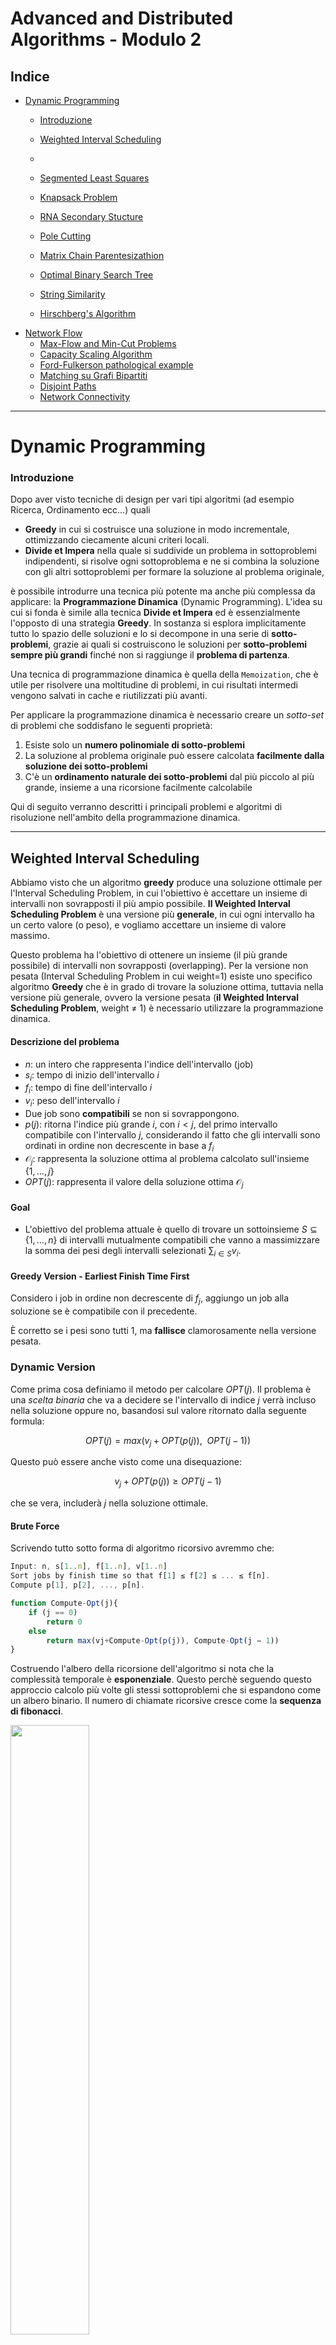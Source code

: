 # Advanced and Distributed Algorithms - Modulo 2

## Indice

- [Dynamic Programming](#Dynamic-Programming)
  - [Introduzione](#introduzione)
  - [Weighted Interval Scheduling](#Weighted-Interval-Scheduling)

  -
  - [Segmented Least Squares](#Segmented-Least-Squares)
  - [Knapsack Problem](#Knapsack-Problem)
  - [RNA Secondary Stucture](#RNA-Secondary-Stucture)
  - [Pole Cutting](#Pole-Cutting)
  - [Matrix Chain Parentesizathion](#Matrix-Chain-Parentesizathion)
  - [Optimal Binary Search Tree](#Optimal-Binary-Search-Tree)
  - [String Similarity](#String-Similarity)
  - [Hirschberg's Algorithm](#Hirschbergs-Algorithm)
- [Network Flow](#Network-Flow)
  - [Max-Flow and Min-Cut Problems](#Max-Flow-and-Min-Cut-Problems)
  - [Capacity Scaling Algorithm](#Capacity-Scaling-Algorithm)
  - [Ford-Fulkerson pathological example](#Ford-Fulkerson-pathological-example)
  - [Matching su Grafi Bipartiti](#Matching-su-Grafi-Bipartiti)
  - [Disjoint Paths](#Disjoint-Paths)
  - [Network Connectivity](#Network-Connectivity)


<hr>

# Dynamic Programming

### Introduzione
Dopo aver visto tecniche di design per vari tipi algoritmi (ad esempio Ricerca, Ordinamento ecc...) quali 
- **Greedy** in cui si costruisce una soluzione in modo incrementale, ottimizzando ciecamente alcuni criteri locali.
- **Divide et Impera** nella quale si suddivide un problema in sottoproblemi indipendenti, si risolve ogni sottoproblema e ne si combina la soluzione con gli altri sottoproblemi per formare la soluzione al problema originale,

è possibile introdurre una tecnica più potente ma anche più complessa da applicare: la **Programmazione Dinamica** (Dynamic Programming). L'idea su cui si fonda è simile alla tecnica **Divide et Impera** ed è essenzialmente l'opposto di una strategia **Greedy**. In sostanza si esplora implicitamente tutto lo spazio delle soluzioni e lo si decompone 
in una serie di **sotto-problemi**, grazie ai quali si costruiscono le soluzioni per **sotto-problemi sempre più grandi** finché non si raggiunge il **problema di partenza**.

Una tecnica di programmazione dinamica è quella della `Memoization`, che è utile per risolvere una moltitudine di problemi, in cui risultati intermedi vengono salvati in cache e riutilizzati più avanti.

Per applicare la programmazione dinamica è necessario creare un *sotto-set* di problemi che soddisfano le seguenti proprietà:
1. Esiste solo un **numero polinomiale di sotto-problemi**
2. La soluzione al problema originale può essere calcolata **facilmente dalla soluzione dei sotto-problemi**
3. C'è un **ordinamento naturale dei sotto-problemi** dal più piccolo al più grande, insieme a una ricorsione facilmente calcolabile

Qui di seguito verranno descritti i principali problemi e algoritmi di risoluzione nell'ambito della programmazione dinamica.

<hr>

## Weighted Interval Scheduling

Abbiamo visto che un algoritmo **greedy** produce una soluzione ottimale per l'Interval Scheduling Problem, in cui l'obiettivo è accettare un insieme di intervalli non sovrapposti il più ampio possibile. **Il Weighted Interval Scheduling Problem** è una versione più **generale**, in cui ogni intervallo ha un certo valore (o peso), e vogliamo accettare un insieme di valore massimo.

Questo problema ha l'obiettivo di ottenere un insieme (il più grande possibile) di intervalli non sovrapposti (overlapping). Per la versione non pesata (Interval Scheduling Problem in cui weight=1) esiste uno specifico algoritmo **Greedy** che è in grado di trovare la soluzione ottima, tuttavia nella versione più generale, ovvero la versione pesata (**il Weighted Interval Scheduling Problem**, weight $\neq$ 1) è necessario utilizzare la programmazione dinamica.

#### **Descrizione del problema**
- $n$: un intero che rappresenta l'indice dell'intervallo (job)
- $s_i$: tempo di inizio dell'intervallo $i$
- $f_i$: tempo di fine dell'intervallo $i$
- $v_i$: peso dell'intervallo $i$
- Due job sono **compatibili** se non si sovrappongono.
- $p(j)$: ritorna l'indice più grande $i$, con $i < j$, del primo intervallo compatibile con l'intervallo $j$, considerando il fatto che gli intervalli sono ordinati in ordine non decrescente in base a $f_i$
- $\mathcal{O}_j$: rappresenta la soluzione ottima al problema calcolato sull'insieme $\{1, \ldots, j\}$
- $OPT(j)$: rappresenta il valore della soluzione ottima $\mathcal{O}_j$

#### **Goal**
- L'obiettivo del problema attuale è quello di trovare un sottoinsieme $S \subseteq \{1, \ldots, n\}$ di intervalli mutualmente compatibili che vanno a massimizzare la somma dei pesi degli intervalli selezionati $\sum_{i \in S} v_i$.

#### Greedy Version - Earliest Finish Time First
Considero i job in ordine non decrescente di $f_j$, aggiungo un job alla soluzione se è compatibile con il precedente.

È corretto se i pesi sono tutti 1, ma **fallisce** clamorosamente nella versione pesata.

### Dynamic Version

Come prima cosa definiamo il metodo per calcolare $OPT(j)$. Il problema è una _scelta binaria_ che va a decidere se l'intervallo di indice $j$ verrà incluso nella soluzione oppure no, basandosi sul valore ritornato dalla seguente formula:

$$
OPT(j) = max(v_j + OPT(p(j)), \ \ OPT(j-1))
$$

Questo può essere anche visto come una disequazione:

$$
v_j + OPT(p(j)) \geq OPT(j-1)
$$

che se vera, includerà $j$ nella soluzione ottimale.

#### **Brute Force**
Scrivendo tutto sotto forma di algoritmo ricorsivo avremmo che:
```javascript
Input: n, s[1..n], f[1..n], v[1..n]
Sort jobs by finish time so that f[1] ≤ f[2] ≤ ... ≤ f[n]. 
Compute p[1], p[2], ..., p[n].

function Compute-Opt(j){
    if (j == 0)
        return 0
    else
        return max(vj+Compute-Opt(p(j)), Compute-Opt(j − 1))
}
```
Costruendo l'albero della ricorsione dell'algoritmo si nota che la complessità temporale è **esponenziale**. Questo perchè seguendo questo approccio calcolo più volte gli stessi sottoproblemi che si espandono come un albero binario. Il numero di chiamate ricorsive cresce come la **sequenza di fibonacci**.

<img src="./imgs/opt_recursion_tree.png" width="50%"/>

Una soluzione è quella di utilizzare la tecnica della **Memoization** che evita di ricalcolare $OPT$ per gli indici già calcolati precedentemente, rendendo così il costo temporale uguale ad $O(n)$.

#### Memoization

```pseudocode
Input: n, s[1..n], f[1..n], v[1..n]
Sort jobs by finish time so that f[1] ≤ f[2] ≤ ... ≤ f[n]. 
Compute p[1], p[2], ..., p[n].

for j = 1 to n 
	M[j] ← empty.
M[0] ← 0.

M-Compute-Opt(j)
  if M[j] is empty
  	M[j] ← max(v[j] + M-Compute-Opt(p[j]), M-Compute-Opt(j – 1)) 
  return M[j]
```

Costruisco una matrice dove salvo i risultati dei sottoproblemi. Quando devo accedere ad un sottoproblema prima di ricalcolarlo controllo se è presente nella matrice.

Costo computazionale = $O(n\log{n})$:

- Sort: $O(n\log{n})$
- Computazione di p[i]: $O(n\log{n})$
- M-Compute-Opt( j ): $O(1)$ ogni iterazione, al massimo $2n$ ricorsioni = $O(n)$

Se i job sono già ordinati = $O(n)$

Oltre al valore della soluzione ottimale probabilmente vorremmo sapere anche quali sono gli intervalli che la compongono, e intuitivamente verrebbe da creare un array aggiuntivo in cui verranno aggiunti gli indici degli intervalli ottenuti con `M-Compute-Opt`. Tuttavia questo aggiungerebbe una complessità temporale di $O(n)$ peggiorando notevolmente le prestazioni. Un'alternativa è quella di recuperare le soluzioni dai valori salvati nell'array `M` dopo che la soluzione ottimale è stata calcolata. Per farlo possiamo sfruttare la formula vista in precedenza $v_j + OPT(p(j)) \geq OPT(j-1)$, che ci permette di rintracciare gli intervalli della soluzione ottima.

## Finding a solution

```pseudocode
Find-Solution(j)
  if j = 0
  	return ∅
  else if (v[j] + M[p[j]] > M[j–1])
  	return { j } ∪ Find-Solution(p[j]) 
  else
  	return Find-Solution(j–1)
```

Numero di chiamate ricorsive $\leq n = O(n)$ 

## Bottom-Up

```pseudocode
Sort jobs by finish time so that f1 ≤ f2 ≤ ... ≤ fn. 
Compute p(1), p(2), ..., p(n).

M[0] ← 0
for j = 1 TO n
	M[j] ← max { vj + M[p(j)], M[j–1] }
```

## Riepilogo

- $OPT[j] = max\{ v_j + OPT[p_j], OPT[j-1] \}$
- per ogni j scelgo se prenderlo o meno
- alcuni sottoproblemi vengono scartati (quelli che si sovrappongono al j scelto)
- per ogni scelta ho due possibilità **TEMPO =** $O(n \log n)$
- lo spazio è un vettore di $OPT[j]$ **SPAZIO =** $O(n)$
- per ricostruire la soluzione uso un vettore dove per ogni $j$ ho un valore booleano che indica se il job fa parte della soluzione **SPAZIO_S =** $O(n)$

<hr>
#### ARRIVATO QUI A LEGGERTE

# Segmented Least Squares

### Least Squares

Data una lista di punti nel piano $(x_1, y_1), ..., (x_n, y_n)$, trovare una retta $y=ax+b$ che minimizza l'errore quadrato medio.

## Segmented Least Squares

Data una lista di punti nel piano $(x_1, y_1), ..., (x_n, y_n)$, trovare una sequenza di segmenti che minimizzano $f(x)$.

$f(x)$ deve bilanciare accuratezza (errore quadrato medio) e numero di segmenti.

$f(x)= E + cL$

- E = somma della somma degli errori quadrati medi

- c = costante $\gt0$

- L = numero di segmenti

## Dynamic version

$e(i,j)$ = somma degli errori quadrati per i punti $p_i, p_{i+1},..., p_j$
```math
OPT(j) = \begin{cases} 
0 & \mbox{if } j = 0 \\
min_{1 \leq i \leq j}\{ e(i,j) + c + OPT(i-1)\} & \mbox{otherwise}
\end{cases}
```

```pseudocode
for j = 1 to n 
	for i = 1 to j
		Compute the least squares e(i, j) for the segment pi, pi+1, ..., pj
		
M[0] ← 0
for j = 1 to n
	M [ j ] ← min (1 ≤ i ≤ j) { eij + c + M [i – 1] }
return M[n]
```

Costo computazionale = $O(n^3)$ time, $O(n^2)$ space.

Il collo di bottiglia è la computazione di $e(i, j)$. $O(n^2)$ per punto per $O(n)$ punti.

Può essere migliorato in  $O(n^2)$ time, $O(n)$ space grazie ad alcune precomputazioni.

## Riepilogo

- trovare il numero di segmenti su un piano cartesiamo per minimizzare i quadrati degli errori
- $OPT[j] = min_{1 \le i \le j } \{ OPT[i-1] + e(i,j) + c \}$
  - $c$: il costo da pagare per ogni segmento
  - $e$: il costo degli errori
- risolvo n problemi **SPAZIO =** $O(n)$
- per ogni problema ho n scelte ( $O(n^2)$ ) ma per computare $e(i,j)$ **TEMPO =** $O(n^3)$
- per ricostruire la soluzione salvo un vettore dove $S[j] = min_i$ **SPAZIO_S** = $O(n)$

---

# Knapsack Problem

Dati uno zaino di capacità W e una lista di oggetti $i$ con peso $w_i$ e valore $v_i$.

**Goal:** Trovare l'insieme di $i$ con peso $\leq W$ e valore massimo.

Posso cercare algoritmi greedy, (by value, by weight, by ratio $v_i/w_i$) ma nessuno di questi è ottimo.

## Dynamic Version

Non posso usare una funzione $OPT(j)$ perchè senza sapere quali altri oggetti ho nello zaino non so se posso prendere $j$.

$OPT(j, w)$ = miglior soluzione nel subset di oggetti da 1 a $j$ con peso massimo $w$.
```math
OPT(j, w) = \begin{cases} 
0 & \mbox{if } j = 0 \\
OPT(j-1, w) & \mbox{if } w_j \gt w \\
max\{OPT(j-1, w), v_j + OPT(j-1, w-w_j)\} & \mbox{otherwise}
\end{cases}
```


## Bottom-Up

```pseudocode
for w = 0 to W 
	M[0, w] ← 0
	
for j = 1 to n
	for w = 1 to W
		if(wj>w) 
			M[j,w]←M[j–1,w]
		else 
			M[j, w] ← max { M [j – 1, w], vj + M [j – 1, w – wj] }
return M[n,W]
```

Complessità computazionale = $\Theta(nW)$ space e $\Theta(nW)$ time

- $O(1)$ per ogni elemento inserito nella tabella
- $\Theta(nW)$ elementi della tabella
- Dopo aver computato il valore ottimo, per trovare la soluzione completa: prendo $i$ in $OPT(i, w)$ iff $M[i, w] \gt M[i-1, w]$ 

## Osservazioni

Dimensione dell'input non polinomiale, pseudopolinomiale, perchè dipende da due variabili. 

La versione del problema con decisione è NP-Completo

Esiste un algoritmo che trova una soluzione in tempo polinomiale entro l'1% di quella ottima.

## Riepilogo

- scegliere gli oggetti da mettere nello zaino per massimizzare il valore, non superando il peso massimo.
- $OPT[i,w] = max\{ v_i + OPT[i-1, w-w_i], OPT[i-1,w] \}$
- scelgo se prendere o meno l'oggetto $i$
- ho bisogno di una matrice $n \times z$ ($z$ è la capacità dello zaino). problema pseudopolinomiale perchè varia in base a $z$ **SPAZIO =** $O(nz)$
- per riempire una cella devo solo controllare due valori **TEMPO =** $O(nz)$
- per costruire una soluzione ho una matrice dove per ogni $S[i,j]$ ho un booleano che indica se appartiene alla soluzione **SPAZIO_S =** $O(n^2)$ **TEMPO_S =** $O(n+z)$
- in questo problema la matrice può essere costruita per righe o per colonne
- per trovare $(i,w)$ leggo solo da una riga, per costrure la riga $i$ ho solo bisogno della riga $i-1$, la soluzione è in $S[n,z]$. Posso quindi trovare una soluzione utilizzando una matrice con sole due righe **SPAZIO =** $O(z)$ ma cosí non posso ricostruire la soluzione.

---

# RNA Secondary Stucture

**RNA:** stringa $b_0b_1...b_n$ su alfabeto {A, C, G, U}

**Secondary Structure:** set di coppie $S = \{(b_i,b_j)\}$ che soddisfa le seguenti proprietà:

- Ogni coppia è del tipo **A-U, U-A, C-G** o **G-C**
- se $(b_i,b_j)\in S \implies i \lt j-4$  (no sharp turns)
- se $(b_i,b_j)$ e $(b_k, b_l) \in S$ allora **NON** può essere $i < k < j < l$  (non crossing)

**Goal:** Data una molecola di RNA trovare una struttura secondaria che massimizza il numero di coppie.

## Dynamic Version

$OPT(i,j)$ = massimo numero di coppie nella sottostringa $b_ib_{i+1}...b_j$

distinguo 3 diversi casi:

1. if $i \ge j -4$: 

   $OPT(i,j) = 0$

2. $b_j$ non viene accoppiata:

   $OPT(i,j) = OPT(i,j-1)$

3. $b_j$ si accoppia con $b_t$ per una qualche $i \le t \lt j -4$:

   $OPT(i,j) = 1 + max_t\{OPT(i, t-1) + OPT(t+1, j-1)\}$

```pseudocode
for k = 5 to n – 1 
	for i = 1 to n – k
		j← i+k
		Compute M[i, j] using formula
return M[1,n]
```

Risolvere prima i sottoproblemi più piccoli.

Costo computazionale: $O(n^3)$ time e $O(n^2)$ space

## Riepilogo

- trovare il modo di accoppiare le basi di RNA con delle regole
- $OPT[i,j] = max\{ max_{i \le t \le j-5} \{ 1 + OPT[i, t-1] + OPT[t+1, j] \}, OPT[i, j-1] \}$
- spazio = matrice riempita per diagonali **SPAZIO =** $O(n^2)$
- per calcolare ogni OPT pago n **TEMPO =** $O(n^3)$
- per costruire una soluzione mi serve una matrice dove $S[i,j] = max_t$ **SPAZIO_S =** $O(n^2)$

---

# Pole Cutting

Pole di lunghezza n. Può essere tagiato in più parti di lunghezza intera. Poles di lunghezza $i$ vengono venduti al prezzo $p(i)$.

**Goal:** Trovare il maggior possibile guadagno tramite il taglio del pole.

possiamo tagliare il pole il $2^{n-1}$ modi diversi

## Recursive Top-Down

Considero la soluzione per input $n$ :	$n = i_1 + i_2 + ... i_k$ 	per qualche k

Ma allora 	$n - i_1 = i_2 + ... + i_k$ 	è una soluzione ottima per input $n - i_1$.

Posso quindi calcolare il massimo guadagno $r_n = max\{p_n, r_1 + r_{n-1}, r_2 + r_{n-2}, ..., r_{n-1} + r_1\}$.	$p_n$ è il guadagno del pole intero, senza tagli. 

```math
r_n = max_{1 \le i \le n}(p_i + r_{n-i})
```

```pseudocode
Cut-Pole(p, n) {
  if n = 0 then
    return 0 
  q ← −∞
  for i = 1 . . . n do
    q ← max{q, p[i] + Cut-Pole(p, n − i)}
  return q
}
```

Costo computazionale: $O(n2^n)$

- $2^i$ chiamate ricorsive
- $O(n)$ per ogni chiamata

## Memoization Top-Down

```pseudocode
Let r[0...n] be a new array
for i = 0 . . . n do
		r[i] ← −∞
return Memoized-Cut-Pole-Aux(p,n,r)

Memoized-Cut-Pole-Aux(p,n,r){
  if r[n] ≥ 0 then 
  	return r[n]
  if n = 0 then 
  	q←0
  else
  	q ← −∞
  	for i = 1 . . . n do
  		q ← max{q, p[i] + Memoized-Cut-Pole-Aux(p, n − i,r)} 
  r[n] ← q
  return q
}
```

## Bottom-Up

```pseudocode
Let r[0...n] be a new array
r[0] ← 0
for j = 1 . . . n do
	q ← −∞
	for i = 1 . . . j do
		q ← max{q, p[i] + r[j − i]} 
	r[j] ← q
return r[n]
```

Costo computazionale = $O(n^2)$

## Riepilogo

- massimizzare il reward in base ai tagli
- $OPT[j] - max_{i \le l \le j} \{ OPT[j-l] + p_l \}$
- devo calcolare OPT per ogni n, per ognuno pago n **TEMPO =** $O(n^2)$
- salvo i dati in un vettore che contiene OPT dei vari segmenti **SPAZIO =** $O(n)$
- per ricostruire la soluzione uso un vettore dove $S[j] = max_l$ **SPAZIO_S =** $O(n)$

---

# Matrix Chain Parentesizathion

moltiplicazione tra 2 matrici $(p \times r)(r \times q) = (p \times q)$ . $i,j =$ riga $i$ x colonna $j$ = $O(n^3)$ time

**Goal:** data una sequenza di matrici, trovare il modo migliore di parentesizzarla per calcolare la moltiplicazione tra tutte le matrici con meno moltiplicazioni scalari possibili. 

### Quante possibili parentesizzazioni?

```math
P(n) =
\begin{cases} 
1 & \mbox{if }n = 0 \\
\sum_{k=1}^{n-1}P(k)P(n-k) & \mbox{otherwise}
\end{cases}
```

Ovvero $\Omega(2^n)$

### Optimal Substructure

Un problema P si dice in sottostruttura ottima se una soluzione ottima di P contiene soluzioni ottime dei sottoproblemi di P.

MCP è un problema in sottostruttura ottima.

## Recursive

- $m[i,j]$ = minimo numero di moltiplicazioni scalari per computare la moltiplicazione $A_i \times A_{i+1} \times ... \times A_j$

- $m[i,i] = 0$ se i = j

- se $i \lt j$ e nella soluzione ottimale c'è la moltiplicazione $A_{ik} \times A_{(k+1) j}$ per qualche j allora $m[i,j] = m[i,k] + m[k+1,j] + p_{i-1} p_k p_j$
  - $p_{i-1} p_k p_j$ è il costo della moltiplicazione di $A_{ik} \times A_{(k+1)j}$

```math
m[i,j] = 
\begin{cases}
0 & \mbox{if } i = j \\
min_{i \le k \lt j} \{ m[i,k] + m[k+1, j] + p_{i-1} p_k p_j\} & \mbox{if } i \lt j
\end{cases}
```

Se implementassimo questa formula direttamente il costo computazionale diventerebbe esponenziale

## Bottom-Up

```pseudocode
matrix Ai has dimensions p(i−1) × p(i)

Let m[1...n,1...n] be a new array
for i ← 1 . . . n do
	m[i,i] ← 0
for l ← 2...n do {chain length}
	for i ← 1 . . . n − l + 1 do {left position} 
		j ← i + l − 1 {right position}
		m[i,j] ← ∞
		for k ← i . . . j − 1 do
			m[i,j] ← min{m[i,j],m[i,k]+m[k +1,j]+pi−1pkpj} 
return m
```

Meno di $n^2$ sottoproblemi, ognuno costa $O(n)$: l'algoritmo intero costa $O(n^3)$

Troviamo la soluzione in $m[0,n]$

Per conosccere la parentesizzazione dobbiamo modificare l'algoritmo e portarci dietro le coppie che decidiamo di moltiplicare

![matrixmultiplication](./imgs/matrixmultiplication.png)

Possiamo poi utilizzare s per risalire alla soluzione

```pseudocode
Print-Optimal-Parens(s, i, j)
	if i = j then
		print “Ai”
	else
		print “(”
		Print-Optimal-Parens(s, i, s [i , j]) 
		Print-Optimal-Parens(s, s[i , j] + 1, j) 
		print “)”
```

## Riepilogo

- minimizzare i prodotti scalari con parentesizzazione

- $m[i,j] = min_{i \le k \lt j} \{ m[i,k] + m[k+1, j] + p_{i-1} p_k p_j\}$

- spazio necessario:

  ho bisogno di una matrice (triangolare superiore) per ricordrmi i valori calcolati precedentemente, riempita per diagonali.

- spazio matrice $n \times n$ **SPAZIO =** $O(n^2)$

- per ogni cella pago n **TEMPO =** $O(n^3)$

- per ricorstruire la soluzione **SPAZIO_S** = $O(n^2)$

  uso una matrice dove segno quale k per ogni $(i,j)$ ha dato il risultato migliore

---

# Optimal Binary Search Tree

**BST:** 

- ogni nodo ha una chiave 

- la chiave di un nodo interno **u** è maggiore di tutte le chiavi del suo sottoalbero di sinistra e maggiore di tutte le chiavi del suo sottoalbero di destra

  

- il **livello** di un nodo **u** in un albero **T**, $level_T (u)$, è il numero di archi dalla radice di T fino al nodo **u**

- la **profondità** di **T** è il suo livello massimo

- la **ricerca** di un nodo u ha un costo proporzionale a $1 + level_T(u)$

un BST **bilanciato** con n elementi ha profondità $O(\log n)$. Questo è buono se assumiamo che i nodi vengano cercato con probabilità uguali. Se non è cosí vogliamo rendere i nodi più cercati più facili da trovare.

**Goal:** Vogliamo costruire un BST, conoscendo le frequenze con cui i nodi vengono cercati, che minimizza il costo medio di ricerca.

## Optimal BST Problem

input: 

- un set $S$ di n interi
- un array $W$ con n elementi che contiene interi positivi ($W[i]$ = frequenza di $i$)
- $a$, $b$ interi tali che $1 \le a \le b \le n$

Output:

- un BST su $S$ con **avgCost** il più piccolo possibile

```math
avgCost(T) = \sum_{i = a}^{b} W[i] * cost_T(i)
```

- $cost_T(i)$ = numero di nodi da controllare per trovare $i$ in T

## Costruzione dell'algoritmo

### 1. Trovare tutte le opzioni per la prima scelta

Scegliamo una root **r**, il suo sottoalbero di sinistra sarà un BST $T_1$ su $S_1 = \{a ... r-1 \}$  e quello di destra un BST $T_2$ su $S_2 = \{ r+1 ... b \}$

### 2. Data la prima scelta, trovare la soluzione migliore

Per trovare la soluzione migliore per T dobbiamo scegliere le soluzioni migliori per $T_1$ e $T_2$

```math
avgCost(T) = \sum_{i=a}^{b} W[i] * cost_T(i) 
= \left( \sum_{i=a}^{b} W[i] \right) + avgCost(T_1) + avgCost(T_2)
```

$optAvg(a,b)$

- 0 se $a \gt b$
- min BST su $\{a .. b\}$ altrimenti

$optAvg(a,b | r)$ è la soluzione ottima dato $r$ come radice.

```math
optAvg(a,b | r ) = \left( \sum_{i=a}^{b} W[i] \right) +optAvg(a,r-1) + optAvg(r+1, b)
```


### 3. Prendere la prima scelta che porta alla soluzione migliore 

```math
optAvg(a,b) = 
\begin{cases}
0 & \mbox{if } a\gt b \\
\left( \sum_{i=a}^{b} W[i] \right) + min_{r=a}^b \{ optAvg(a,r-1) + optAvg(r+1, b) \} & \mbox{otherwise}
\end{cases}
```

## Riepilogo

- Costruire un albero di ricerca massimizzando la velocità di ricerca in base alla probabilità
- $OPT[i,j] - min_{i \le r \le j} \{ OPT[i, r-1] + OPT[r+1, j] + w[i,j] \}$
- $r$ è la radice sei sottoalberi creati ricorsivmente
- spazio = matrice n x n **SPAZIO =** $O(n^2)$
- per ogni operazione pagno n **TEMPO =** $O(n^3)$
- per ricostruire la soluzione uso un'altra matrice dove $S[i,j] = min_r$ **SPAZIO_S =** $O(n^2)$

# String Similarity

Operazioni:

- **mismatch:** cambio una lettera in un'altra. Penalità $\alpha_{pq}$ (passare dalla lettera $p$ alla lettera $q$, $\alpha_{pp} = 0$)
- **gap:** aggiungo o rimuovo una lettera. Penalità $\delta$

Costo totale = somma delle penalità

Date due stringhe $x_1x_2...x_m$ e $y_1y_2...y_n$ un **allineamento** è una set di coppie ordinate $x_i - y_i$ tale che ogni lettera compaia in una sola coppia e non ci siano incroci ($x_i-y_j$ e $x_{i'}-y_{j'}$ si incrociano se $i \lt i'$ e $j > j'$)

Il costo dell'allineamento è dato dalla somma dei costi dei mismatch e dei costi dei gap

```math
cost(M) = \sum_{(x_i,y_j) \in M} \alpha_{x_j y_j} + \sum_{i:x_i unmatched} \delta + \sum_{j:y_j unmatched} \delta
```

**Goal:** Date due stringhe, trovare l'allineamento di costo minimo.

 ## Stuttura del Problema

$OPT(i,j)$ = costo minimo dell'allineamento delle stringhe $x_1x_2...x_i$ e $y_1y_2...y_j$

- aggiungo $x_i-y_j$ al match: 

  ​	pago $\alpha_{x_iy_j}$ + il costo $OPT(i-1,j-1)$

- lascio $x_i$ senza match:

  ​	pago $\delta$ + il costo di $OPT(i, j-1)$

- lascio $y_j$ senza match:

  ​	pago $\delta$ + il costo di $OPT(i-1, j)$ 

```math
OPT(i,j) = 
\begin{cases}
j\delta & \mbox{if } i = 0 \\
i\delta & \mbox{if } j = 0 \\
min
\begin{cases}
\alpha_{x_iy_j}+ OPT(i-1,j-1) \\
\delta + OPT(i, j-1)\\
\delta + OPT(i-1, j)
\end{cases}  & \mbox{otherwise}
\end{cases}
```

## Bottom-Up

```pseudocode
for i = 0 to m
	M[i, 0] ← i δ
for j = 0 to n
	M[0, j] ← j δ
	
for i = 1 to m
	for j = 1 to n
		M[i, j] ← min { 
			α(xi yj) + M[i – 1, j – 1],
 			δ + M [i – 1, j],
 			δ + M [i, j – 1] 
 		}
 		
RETURN M[m, n]
```

Costo computazionale = $\Theta(nm)$

## Riepilogo

- trovare il numero di operazioni da fare per allineare due sequenze
- $OPT[i,j] = min\{ \alpha_{ij} + OPT[i-1,j-1], \delta + OPT[i, j-1], \delta + OPT[i-1, j] \}$
- Ho bisogno di una matrice $i \times j$ **TEMPO =** $O(nm)$
- per ogni sottoproblema faccio solo un controllo. Posso anche utilizzare una matrice con sole due righe o sole due colonne **SPAZIO =** $O(nm)$
- per costrure la soluzione ho bisogno di una matrice dove salvo le operazioni fatte, posso risalire in diagonale. **SPAZIO_S =** $O(nm)$ **TEMPO_S =** $O(n+m)$

---

# Hirschberg's Algorithm

permette di risparmiare spazio nella costruzione della soluzione del problema Longest Common Subsequence

- serve una marice $n \times m$

  non si può calcolare la soluzione di LCS in meno di $n^{2-\epsilon}$ a meno che LCS non sia risolvibile in meno

**Teorema di Hirschberg:** esiste un algoritmo per ricostruire la soluzione di LCS in $O(nm)$ tempo e $O(n+m)$ spazio (basato su divide et impera)

risolvere LCS è come risolvere il cammino minimo su un grafo $n \times m$ da (0,0) a (n,m)

**Lemma:** $f(i,j) =$ shortest path from $(0,0)$ to $(i,j) = OPT(i,j)$

**Dimostrazione** per induzione

- caso base: $f(o,o) = OPT(0,0) = 0$

- ipotesi induttiva: assum vero per ogni $(i', j')$ con $i'+j' \lt i+j$

- l'ultimo arco nello shortest path verso $(i,j)$ è $(i-1, j-1)$, $(i, j-1)$ o $(i-1, j)$

- quindi 

  $f(i,j) = min\{ \alpha_{x_i y_j} + f(i-1, j-1), \delta + f(i-1, j), \delta +f(i, j-1)\} = $

  $= min\{ \alpha_{x_i y_j} + OPT(i-1, j-1), \delta + OPT(i-1, j), \delta + OPT(i, j-1)\} =$

  $= OPT(i,j)$

per calcolare lo shortest path da un $(i,j)$ a $(n,m)$ posso cambiare la direzione degli archi e calcolare lo shortest path da $(n,m)$ a tutti i vertici $(i,j)$

il costo per andare da $(0,0)$ a $(n,m)$ posso scomporlo da $(0,0)$ a $(i,j)$ e da $(m,n)$ a $(i,j)$

nel commino incontrerò per forza la colonna n/2 ma non su per quale vertice (riga q): voglio trovare q. divido quindi il problema in 2:

​	$f((0,0)(n/2,q)) + f((n/2,q)(n,m))$ 

e posso quindi renderlo ricorsivo, in ogni ricorsione mi ricordo solo q.

### Algoritmo

per prima cosa calcolo shortest path su tutta la matrice (Dijkstra in $O(nm)$ ). Cerco poi q sulla colonna n/2 e lo salvo ricorsivamente n volte.

Chiamo poi ricorsivamente f per trovare le soluzioni da sinistra a n/2 e da destra a n/2.

### Costo computazionale

$T(m,n) \le 2T(m, n/2) + O(nm) = O(mn \log n)$ Costo troppo elevato.

i due sottoinsiemi però non sono $2T(m, n/2)$ ma $(q, n/2) + (m-q, n/2)$

![hirsberg](./imgs/hirschberg.png)

## Riepilogo

si può trovare un allineamento ottimo in tempo $O(nm)$ e spazio $O(n+m)$ con spazio_s = $O(n+m)$

---

# Network Flow

Una rete di flusso è una quintupla **G = (V, E, s, t, c)**

- Digrafo **(V, E)** con source **s** $\in V$ e sink **t** $\in V$
- Capacità $c(e) \gt 0$ per ogni $e \in E$

# Max-Flow and Min-Cut Problems

## Minimun Cut Problem

un **st-Cut** (cut) è una partizione $(A,B)$ con $s \in A$ e $t \in B$

la sua capacità è la somma delle capacità degli archi da A a B

**Min-Cut Problem:** trovare un cut con capacità minima

---

## Maximum Flow Problem

un **st-Flow** (flow) $f$ è una funzione che soddisfa:

- **Capcaity:** Per ogni $e \in E$: $0 \le f(e) \le c(e)$
- **Flow Conservation:** Per ogni $v \in V - \{s, t\}$: $\sum_{e\mbox{ in to }v} f(e) = \sum_{e\mbox{ out of }v} f(e)$

il **valore** del flow $f$ è $val(f) = \sum_{e\mbox{ out of }s} f(e) - \sum_{e\mbox{ in to }s} f(e)$

**Max-Flow Problem:** trovare un flow di valore massimo

---

# Ford-Fulkerson Algorithm

## Greedy Algorithm

1. Inizia con $f(e) = 0$ per ogni $e \in E$ 
2. Trova un path $P$ da $s$ a $t$ dove ogni arco ha $f(e) \lt c(e)$
3. Aumenta il flow lungo $P$ (vanno riguardati anche i flow per mantenera la proprietà della conservazione)
4. Ripeti 2 e 3 finchè puoi

Non funziona perchè non ho alcun modo di diminuire il flow sugli archi, se prendo decisioni sbagliate non posso tornare indietro.

## Residual Network

Invece di un arco $(u,v)$ su cui segno flow/capacity, ho due archi

1. $e=(u,v)$ dove segno $c(e) - f(e)$
2. $e^{reverse} = (v,u)$ dove segno $f(e)$

### Capacità residua:

```math
c_f(e) = 
\begin{cases}
c(e) - f(e) & \mbox{if } e \in E \\
f(e) & \mbox{if } e^{reverse} \in E
\end{cases}
```

### Residual Network:

$G_f = (V, E_f, s, t, c_f)$

- $E_f = \{ e: f(e) \lt c(e) \} \cup \{ e^{reverse}: f(e) \gt 0 \}$
- key property: $f'$ è un flow in $G_f \iff f+f'$ è un flow in $G$

**Augmenting Path:** un path da $s$ a $t$ nel resiudal network $G_f$.

**Bottleneck Capacity** di un augmenting path: minima capacità residua degli archi nel path.

```pseudocode
AUGMENT(f, c, P) {
  δ ← bottleneck capacity of augmenting path P.
  forEach edge e ∈ P :
  	if (e ∈ E) 
  		f(e) ← f(e) + δ.
  	else 
  		f(e_reverse) ← f(e_reverse) – δ.
  return f.
}
```

f = flow. P = augmenting path.

$f' = AUGMENT(f,c,P)$ è un flow e $val(f') = val(f) + bottleneck(G_f, P)$

quindi risco a trovare un flow con valore maggiore di quello precedente.

```pseudocode
FORD–FULKERSON(G) {
  forEach edge e ∈ E: 
  	f(e) ← 0
  Gf ← residual network of G with respect to flow f.
  while(there exists an s↝t path P in Gf )
  	f ← AUGMENT(f, c, P)
  	Update Gf
  return f
}
```

L'algoritmo continua a chiamare AUGMENT sugli augmenting path finchè può.

---

# Max-Flow Min-Cut Theorem

### Flow Value Lemma

sia $f$ un qualsiasi flow e $(A,B)$ un qualsiasi cut. Il valore del flow è uguale al flow passante per il cut.

```math
val(f) = \sum_{e \mbox { out of } A} f(e) -  \sum_{e \mbox { in to } A} f(e)
```

**Dimostrazione:**

 $val(f) = \sum_{e \mbox { out of } s} f(e) -  \sum_{e \mbox { in to } s} f(e) =$

$=\sum_{v \in A} \left( \sum_{e \mbox { out of } v} f(e) -  \sum_{e \mbox { in to } v} f(e) \right) =$ per la prorpietà della conservazione del flusso, ogni valore con $v \ne s$ è 0

$= \sum_{e \mbox { out of } A} f(e) -  \sum_{e \mbox { in to } A} f(e)$

### Weak Duality

Sia $f$ un qualsiasi flow e $(A,B)$ un qualsiasi cut. Allora $val(f) \le cap(A,B)$

**Dimostrazione:**

$val(f) = \sum_{e \mbox { out of } A} f(e) -  \sum_{e \mbox { in to } A} f(e) \le$ 

$\le \sum_{e \mbox { out of } A} f(e) \le \sum_{e \mbox { out of } A} c(e) = cap(A,B)$

**Corollario**

Sia $f$ un qualsiasi flow e $(A,B)$ un qualsiasi cut. Se $val(f) = cap(A,B)$ allora $f$ è max-flow e $(A,B)$ è min-cut

**Dimostrazione** (weak duality)**:**

- per ogni flow $f'$: $val(f') \le cap(A,B) = val(f)$ 

  Se f è max-flow è il più grande possibile

- per ogni $(A',B')$: $cap(A',B') \ge val(f) = cap(A,B)$ 

  Se (A,B) è min-cut la sua capacità è la più piccola possibile

### Max-Flow Min-Cut Theorem

Il valore del Max-Flow è uguale alla capacità del Min-Cut

### Augmenting Path Theorem

Un flow è max-flow se e solo se non ci sono Augmenting Path

**Dimostrazione:**

1. Esiste un cut $(A,B)$ tale che $cap(A,B) = val(f)$

2. $f$ è max-flow

   $1\to 2$ : corollario di weak duality

3. Non ci sono augmenting path per $f$ 

   $2\to3$: se ci fosse un augmenting path potremmo mandare più flow su questo path con AUGMENT, quindi $f$ non sarebbe un max-flow

   $3 \to 1$: $val(f) = \sum_{e \mbox { out of } A} f(e) -  \sum_{e \mbox { in to } A} f(e) = \sum_{e \mbox { out of } A} c(e) -  0 = cap(A,B)$

   Dato che non ci sono augmenting path, gli archi che escono da A hanno $f(e) = c(e)$ e gli archi che entrano in A hanno $f(e) = 0$ 

---

# Capacity Scaling Algorithm

Assumiamo che per ogni $e \in E$, $c(e)$ è un intero tra 0 e C, quindi anche ogni $f(e)$ ed ogni $c_f(e)$ è un intero.

### Teorema:

Ford-Fulkerson termina dopo al più $val(f^{\*}) \le nC$ augmenting paths, dove $f^{\*}$ è il flusso massimo.

**Dimostrazione:** ogni ciclo dell'algoritmo aumenta il flow di almeno 1.

**Corollario:** Ford-Fulkerson impiega $O(mnC)$ tempo.

**Dimostrazione:** Si possono usare DFS o BFS per trovare un augmenting path in $O(m)$

### Integrality Theorem:

Esiste un max-flow dove ogni $f(e)$ è intero.

## Scegliere Augmenting Paths

Alcune scelte degli augmenting paths portano a tempi polinomiali, altre a tempo esponenziali.

Quando le capacità sono irrazionali non è garantito che Ford-Fulkerson termini.

Sceglo augmenting path con:

- bottleneck capacity massima
  - uso un parametro $\Delta$. Prendo in considerazione solo gli archi con capacità $\ge \Delta$.
  - ogni augmenting path ora ha bottleneck capacity $\ge \Delta$
- bottleneck capacity abbastanza grande
- minor numero di archi

```pseudocode
CAPACITY-SCALING(G) {
  forEach edge e ∈ E: 
  	f(e) ← 0
  Δ ← largest power of 2 ≤ C
  
  while (Δ ≥ 1)
  	Gf(Δ) ← Δ-residual network of G with respect to flow f
  	while (there exists an s↝t path P in Gf(Δ))
  		f ← AUGMENT(f, c, P)
  		Update Gf (Δ)
 		Δ ← Δ / 2
 		
  return f
}
```

Assumo che tutte le capacità siano intere e che $\Delta$ sia una potenza di 2.

**Teorema:** Se CAPACITY-SCALING termina allora f è un max-flow

**Dimosrazione:**

- quando $\Delta = 1 \implies G_f(\Delta) = G_f $
- quando termina la fase con $\Delta = 1$ non ci sono più augmenting paths
- se non ci sono augmenting paths allora il flusso è massimo

**Lemma:** (non so se si dice lemmi)

- Ci sono $1 + \lfloor \log_2 C \rfloor$ fasi di scaling



- sia $f$ il flow dopo una fase di scaling. $val(f^*) \lt val(f) + m \Delta$

  - Esiste un cut $(A,B)$ tale che $cap(A,B) \le val(f) + m\Delta$

  - $val(f) = \sum_{e \mbox { out of } A} f(e) -  \sum_{e \mbox { in to } A} f(e) \ge$

    $\ge \sum_{e \mbox { out of } A} (c(e) - \Delta) -  \sum_{e \mbox { in to } A} \Delta \ge$

    $\ge \sum_{e \mbox { out of } A} c(e) - \sum_{e \mbox { out of } A} \Delta - \sum_{e \mbox { in to } A} \Delta \ge$

    $\ge cap(A,B) + m\Delta$

    

- ci sono $\lt 2m$ augmentation per ogni fase di scaling

  - ogni augmentation aumenta il flow di almeno $\Delta$

  

- CAPACITY-SCALING impiega $O(m^2 \log C)$

  - $O(m \log C)$ augmetations
  - ogni augmentation $O(m)$

---

# Ford-Fulkerson pathological example

sia $r$ tale che $r^2 = 1-r$

- le capacità iniziali sono $\{1, r\}$
- dopo qualche augmentation diventano $\{1,r,r^2\}$ ($1-r$)
- dopo altre diventano $\{1,r,r^2, r^3\}$ ($r-r^2$)

![pathological_example](./imgs/pathological_example.png)

augment 1: $s \to v \to w \to t$. Bottleneck capacity = 1 (v,w).

continuo ad aumentare path che passano per (v,w) e per (w,v) alternati, quindi aggiungo e tolgo la bottleneck ogni volta. La bottleneck diminuisce sempre ma va da r a $r^2$ a $r^3$ e cosí via, cosí l'algoritmo non termina mai. 

**Teorema:** Ford-Fulkerson può non terminare e può convergere ad un valore che non è il flusso massimo.

---

# Matching su Grafi Bipartiti

Dato un grafo non diretto $G=(V,E)$, $M \subseteq E$ è un **matching** se ogni vertice $v \in V$ compare in $M$ al più una volta.

**Max Matching:** Trovare un matching di cardinalità massima

**Grafo Bipartito:** Un grafo si dice bipartito se può essere diviso in due subset $L$ e $R$ tali che ogni arco connette un nodo in $L$ e uno in $R$

**Bipartite Matching:** Dato un grafo bipartito $G=(L \cup R, E)$ trovare un max matching.

## Max-Flow Formulation

- Creo un grafo $G' = (L \cup R \cup \{ s, t\}, E')$
- Direziono tutti gli archi da L a R, do loro capacità infinita.
- Aggiungo archi da s a L con capacità 1. Aggiungo archi da R a t con capacità 1.

### Teorema:

La cardinalità di un max-matching su $G$ è uguale al max flow su $G'$

**Dimostrazione:**

$\le$: Considero un max-matching di valore k. Considero un flow che manda un unità in ognuno dei corrispondendi k archi. f è un flow di valore k.

$\ge$: Considero f max flow su G' di valore k. Per l'Integrality Theorem k è un intero e posso assumere che i valori di f siano $\{0,1 \}$. Considero M come l'insieme degli archi da L a R con $f(e) = 1$. Ogni nodo in L e R appare al più una volta in M. $|M| = k$ per il flow-value lemma sul cut $(L \cup \{s\}, R \cup \{t\})$.

## Perfect Matching

Dato un grafo non diretto $G=(V,E)$, $M \subseteq E$ è un **matching perfetto** se ogni vertice $v \in V$ compare in $M$ esattamente una volta.

Dobbiamo avere |L| = |R|

Se G ha un perfect matching, possiamo vedere che $|N(S)| \ge |S|$. con S subset di nodi e N(S) nodi adiacenti ad S.

### Teorema:

Sia $G=(L \cup R, E)$ un grafo bipartito con $|L| = |R|$. G ha perfect matching $\iff$ per ogni possibile $S \subseteq L$:  $|N(S)| \ge |S|$.

**Dimostrazione:**

$\Rightarrow:$ ogni nodo in S deve essere collegato almeno ad un nodo al di fuori di S.

$\Leftarrow:$ Suppongo che G **non** abbia perfect matching. sia $(A,B)$ un min-cut di $G'$. Dal max-flow min-cut theorem $cap(A,B) \lt |L|$.

- Definisco $L_A = L \cap A$, $L_B = L \cap B$, $R_A = R \cap A$
- $cap(A,B) = |L_B| + |R_A| \implies |R_A| \lt |L_A|$
- min-cut non può usare archi con capacità infinita \implies $N(L_A) \subseteq R_A$
- $|N(L_A)| \le |R_A| \lt |L_A|$
- scelgo $S = L_A$. assurdo.

---

# Disjoint Paths

Due path sono **edge-disjoint** se non hanno archi in comune

**Edge-Disjoint Paths Problem:** dato un grafo G e due nodi s e t, trovare il massimo numero di edge-disjoint path da s a t.

## Max-Flow Formulation

assegno capacità 1 ad ogni arco

### Teorema:

massimo numero di edge-disjoint paths = valore del max-flow

**Dimostrazione:**

$\le:$ Suppongo che ci siano k edge-disjoint paths da s a t. Pongo $f(e)=1$ per tutti gli archi che compaiono in questi path, altrimenti pongo $f(e)=0$. Dato che non ci sono archi in comune, f è un flow di valore k.

$\ge:$ Suppongo che il max-flow abbia valore k. Per l'integrality theorem esiste un flow 0-1 di valore k. Considero gli archi $(s, u)$ con flow = 1. Per la conservazione del flusso esiste un arco $(u,v)$ con flow =1. Continuo scegliendo sempre nuovi archi fino a raggiungere t. Produco k edge-disjoint paths.

---

# Network Connectivity

Un set di archi $F \subseteq E$ disconnette t da s se ogni path da t a s passa per un arco di F.

**Network Connectivity:** dato un arco G e due nodi s e t, trovare il minor numero di archi che disconnette s da t.

### Teorema di Menger:

numero massimo di edge-disjoint paths = numero minimo di archi che disconnettono s da t.

**Dimostrazione:**

$\le:$ Suppongo che $F \subseteq E$ disconnetta s da t e |F| = k. Ogni path da s a t passa per almeno un arco di F. Quindi il numero di edge-disjoint path è $\le k$

$\ge :$ Suppongo che il massimo numero di edge-disjoint path sia k. Max-flow value è quindi k. Per il max-flow min-cut theorem esiste un cut $(A,B)$ di capacità k. Sia F l'insieme di archi da A a B. |F| = k e disconnette s da t.

